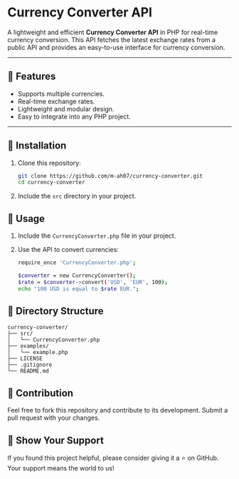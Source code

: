 # Currency Converter API

A lightweight and efficient **Currency Converter API** in PHP for real-time currency conversion. This API fetches the latest exchange rates from a public API and provides an easy-to-use interface for currency conversion.

---

## 🚀 Features
- Supports multiple currencies.
- Real-time exchange rates.
- Lightweight and modular design.
- Easy to integrate into any PHP project.

---

## 🔧 Installation

1. Clone this repository:

    ```bash
    git clone https://github.com/m-ah07/currency-converter.git
    cd currency-converter
    ```

2. Include the `src` directory in your project.

## 📖 Usage

1. Include the `CurrencyConverter.php` file in your project.

2. Use the API to convert currencies:

    ```bash
    require_once 'CurrencyConverter.php';

    $converter = new CurrencyConverter();
    $rate = $converter->convert('USD', 'EUR', 100);
    echo "100 USD is equal to $rate EUR.";
    ```

## 📂 Directory Structure
```plaintext
currency-converter/
├── src/
│   └── CurrencyConverter.php
├── examples/
│   └── example.php
├── LICENSE
├── .gitignore
└── README.md
```

## 🤝 Contribution

Feel free to fork this repository and contribute to its development. Submit a pull request with your changes.

## 🌟 Show Your Support

If you found this project helpful, please consider giving it a ⭐ on GitHub. Your support means the world to us!
